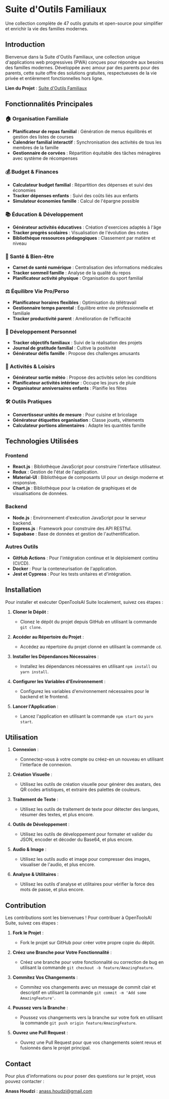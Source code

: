 # Suite d'Outils Familiaux

Une collection complète de 47 outils gratuits et open-source pour simplifier et enrichir la vie des familles modernes.

## Introduction

Bienvenue dans la Suite d'Outils Familiaux, une collection unique d'applications web progressives (PWA) conçues pour répondre aux besoins des familles modernes. Développée avec amour par des parents pour des parents, cette suite offre des solutions gratuites, respectueuses de la vie privée et entièrement fonctionnelles hors ligne.

**Lien du Projet** : [Suite d'Outils Familiaux](https://family-web-pwa-suite.lovable.app/)

## Fonctionnalités Principales

### 🏠 Organisation Familiale
- **Planificateur de repas familial** : Génération de menus équilibrés et gestion des listes de courses
- **Calendrier familial interactif** : Synchronisation des activités de tous les membres de la famille
- **Gestionnaire de corvées** : Répartition équitable des tâches ménagères avec système de récompenses

### 💰 Budget & Finances
- **Calculateur budget familial** : Répartition des dépenses et suivi des économies
- **Tracker dépenses enfants** : Suivi des coûts liés aux enfants
- **Simulateur économies famille** : Calcul de l'épargne possible

### 📚 Éducation & Développement
- **Générateur activités éducatives** : Création d'exercices adaptés à l'âge
- **Tracker progrès scolaires** : Visualisation de l'évolution des notes
- **Bibliothèque ressources pédagogiques** : Classement par matière et niveau

### 🍎 Santé & Bien-être
- **Carnet de santé numérique** : Centralisation des informations médicales
- **Tracker sommeil famille** : Analyse de la qualité du repos
- **Planificateur activité physique** : Organisation du sport familial

### ⚖️ Équilibre Vie Pro/Perso
- **Planificateur horaires flexibles** : Optimisation du télétravail
- **Gestionnaire temps parental** : Équilibre entre vie professionnelle et familiale
- **Tracker productivité parent** : Amélioration de l'efficacité

### 🎯 Développement Personnel
- **Tracker objectifs familiaux** : Suivi de la réalisation des projets
- **Journal de gratitude familial** : Cultive la positivité
- **Générateur défis famille** : Propose des challenges amusants

### 🏃 Activités & Loisirs
- **Générateur sortie météo** : Propose des activités selon les conditions
- **Planificateur activités intérieur** : Occupe les jours de pluie
- **Organisateur anniversaires enfants** : Planifie les fêtes

### 🛠️ Outils Pratiques
- **Convertisseur unités de mesure** : Pour cuisine et bricolage
- **Générateur étiquettes organisation** : Classe jouets, vêtements
- **Calculateur portions alimentaires** : Adapte les quantités famille

## Technologies Utilisées

### Frontend
- **React.js** : Bibliothèque JavaScript pour construire l'interface utilisateur.
- **Redux** : Gestion de l'état de l'application.
- **Material-UI** : Bibliothèque de composants UI pour un design moderne et responsive.
- **Chart.js** : Bibliothèque pour la création de graphiques et de visualisations de données.

### Backend
- **Node.js** : Environnement d'exécution JavaScript pour le serveur backend.
- **Express.js** : Framework pour construire des API RESTful.
- **Supabase** : Base de données et gestion de l'authentification.

### Autres Outils
- **GitHub Actions** : Pour l'intégration continue et le déploiement continu (CI/CD).
- **Docker** : Pour la conteneurisation de l'application.
- **Jest et Cypress** : Pour les tests unitaires et d'intégration.

## Installation

Pour installer et exécuter OpenToolsAI Suite localement, suivez ces étapes :

1. **Cloner le Dépôt** :
   - Clonez le dépôt du projet depuis GitHub en utilisant la commande `git clone`.

2. **Accéder au Répertoire du Projet** :
   - Accédez au répertoire du projet clonné en utilisant la commande `cd`.

3. **Installer les Dépendances Nécessaires** :
   - Installez les dépendances nécessaires en utilisant `npm install` ou `yarn install`.

4. **Configurer les Variables d'Environnement** :
   - Configurez les variables d'environnement nécessaires pour le backend et le frontend.

5. **Lancer l'Application** :
   - Lancez l'application en utilisant la commande `npm start` ou `yarn start`.

## Utilisation

1. **Connexion** :
   - Connectez-vous à votre compte ou créez-en un nouveau en utilisant l'interface de connexion.

2. **Création Visuelle** :
   - Utilisez les outils de création visuelle pour générer des avatars, des QR codes artistiques, et extraire des palettes de couleurs.

3. **Traitement de Texte** :
   - Utilisez les outils de traitement de texte pour détecter des langues, résumer des textes, et plus encore.

4. **Outils de Développement** :
   - Utilisez les outils de développement pour formater et valider du JSON, encoder et décoder du Base64, et plus encore.

5. **Audio & Image** :
   - Utilisez les outils audio et image pour compresser des images, visualiser de l'audio, et plus encore.

6. **Analyse & Utilitaires** :
   - Utilisez les outils d'analyse et utilitaires pour vérifier la force des mots de passe, et plus encore.

## Contribution

Les contributions sont les bienvenues ! Pour contribuer à OpenToolsAI Suite, suivez ces étapes :

1. **Fork le Projet** :
   - Fork le projet sur GitHub pour créer votre propre copie du dépôt.

2. **Créez une Branche pour Votre Fonctionnalité** :
   - Créez une branche pour votre fonctionnalité ou correction de bug en utilisant la commande `git checkout -b feature/AmazingFeature`.

3. **Commitez Vos Changements** :
   - Commitez vos changements avec un message de commit clair et descriptif en utilisant la commande `git commit -m 'Add some AmazingFeature'`.

4. **Poussez vers la Branche** :
   - Poussez vos changements vers la branche sur votre fork en utilisant la commande `git push origin feature/AmazingFeature`.

5. **Ouvrez une Pull Request** :
   - Ouvrez une Pull Request pour que vos changements soient revus et fusionnés dans le projet principal.

## Contact

Pour plus d'informations ou pour poser des questions sur le projet, vous pouvez contacter :

**Anass Houdzi** : anass.houdzi@gmail.com
